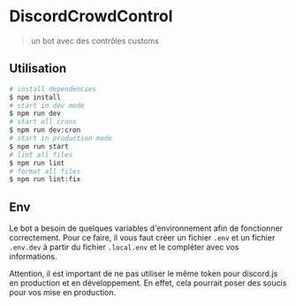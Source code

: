 # DiscordCrowdControl

> un bot avec des contrôles customs

## Utilisation

```sh
# install dependencies
$ npm install
# start in dev mode
$ npm run dev
# start all crons
$ npm run dev:cron
# start in production mode
$ npm run start
# lint all files
$ npm run lint
# format all files
$ npm run lint:fix
```

## Env

Le bot a besoin de quelques variables d'environnement afin de fonctionner
correctement. Pour ce faire, il vous faut créer un fichier `.env` et un fichier
`.env.dev` à partir du fichier `.local.env` et le compléter avec vos
informations.

Attention, il est important de ne pas utiliser le même token pour discord.js en
production et en développement. En effet, cela pourrait poser des soucis pour
vos mise en production.
